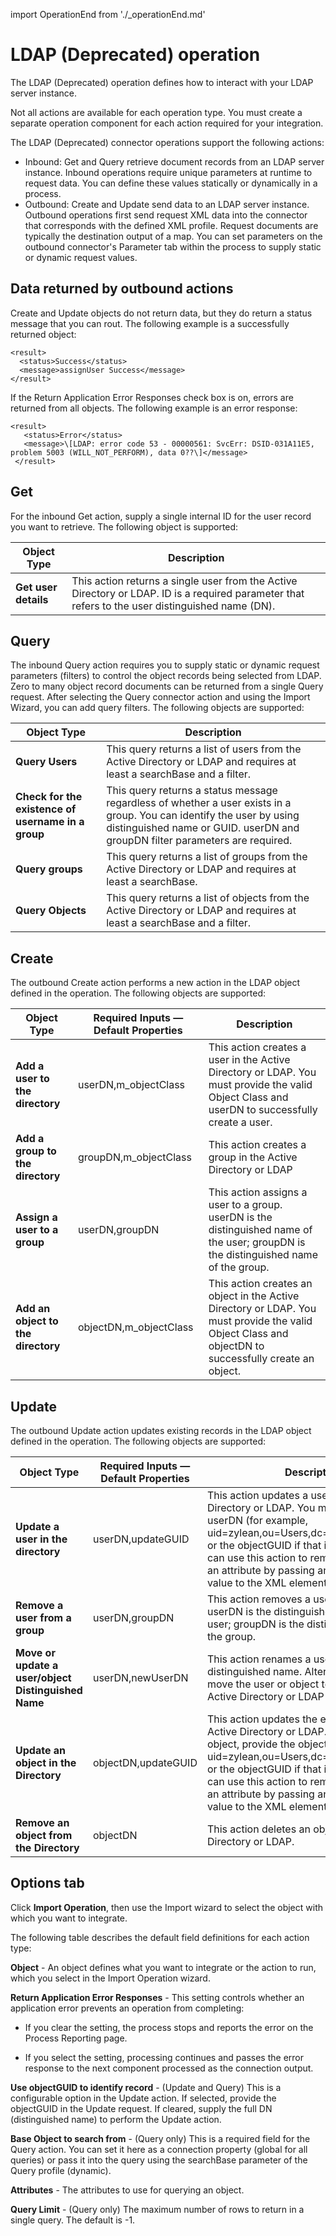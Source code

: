 
import OperationEnd from './_operationEnd.md'

# LDAP (Deprecated) operation 

<head>
  <meta name="guidename" content="Integration"/>
  <meta name="context" content="GUID-a4137f70-a214-4db5-a1f7-ae09005dd067"/>
</head>


The LDAP (Deprecated) operation defines how to interact with your LDAP server instance.

Not all actions are available for each operation type. You must create a separate operation component for each action required for your integration.

The LDAP (Deprecated) connector operations support the following actions:

-   Inbound: Get and Query retrieve document records from an LDAP server instance. Inbound operations require unique parameters at runtime to request data. You can define these values statically or dynamically in a process.
-   Outbound: Create and Update send data to an LDAP server instance. Outbound operations first send request XML data into the connector that corresponds with the defined XML profile. Request documents are typically the destination output of a map. You can set parameters on the outbound connector's Parameter tab within the process to supply static or dynamic request values.


## Data returned by outbound actions 

Create and Update objects do not return data, but they do return a status message that you can rout. The following example is a successfully returned object:

```
<result>
  <status>Success</status> 
  <message>assignUser Success</message>
</result>
```

If the Return Application Error Responses check box is on, errors are returned from all objects. The following example is an error response:

```
<result>
   <status>Error</status>
   <message>\[LDAP: error code 53 - 00000561: SvcErr: DSID-031A11E5, problem 5003 (WILL_NOT_PERFORM), data 0??\]</message>
 </result>
```

## Get 

For the inbound Get action, supply a single internal ID for the user record you want to retrieve. The following object is supported:

|Object Type|Description|
|-----------|-----------|
|**Get user details**|This action returns a single user from the Active Directory or LDAP. ID is a required parameter that refers to the user distinguished name \(DN\).|

## Query 

The inbound Query action requires you to supply static or dynamic request parameters \(filters\) to control the object records being selected from LDAP. Zero to many object record documents can be returned from a single Query request. After selecting the Query connector action and using the Import Wizard, you can add query filters. The following objects are supported:

|Object Type|Description|
|-----------|-----------|
|**Query Users**|This query returns a list of users from the Active Directory or LDAP and requires at least a searchBase and a filter.|
|**Check for the existence of username in a group**|This query returns a status message regardless of whether a user exists in a group. You can identify the user by using distinguished name or GUID. userDN and groupDN filter parameters are required.|
|**Query groups**|This query returns a list of groups from the Active Directory or LDAP and requires at least a searchBase.|
|**Query Objects**|This query returns a list of objects from the Active Directory or LDAP and requires at least a searchBase and a filter.|

## Create 

The outbound Create action performs a new action in the LDAP object defined in the operation. The following objects are supported:

|Object Type|Required Inputs — Default Properties|Description|
|-----------|------------------------------------|-----------|
|**Add a user to the directory**|userDN,m\_objectClass|This action creates a user in the Active Directory or LDAP. You must provide the valid Object Class and userDN to successfully create a user.|
|**Add a group to the directory**|groupDN,m\_objectClass|This action creates a group in the Active Directory or LDAP|
|**Assign a user to a group**|userDN,groupDN|This action assigns a user to a group. userDN is the distinguished name of the user; groupDN is the distinguished name of the group.|
|**Add an object to the directory**|objectDN,m\_objectClass|This action creates an object in the Active Directory or LDAP. You must provide the valid Object Class and objectDN to successfully create an object.|

## Update 

The outbound Update action updates existing records in the LDAP object defined in the operation. The following objects are supported:

|Object Type|Required Inputs — Default Properties|Description|
|-----------|------------------------------------|-----------|
|**Update a user in the directory**|userDN,updateGUID|This action updates a user in the Active Directory or LDAP. You must provide the userDN \(for example, uid=zylean,ou=Users,dc=wdcigroup,dc=net\) or the objectGUID if that is turned on. You can use this action to remove a value from an attribute by passing an empty space \(" "\) value to the XML element.|
|**Remove a user from a group**|userDN,groupDN|This action removes a user from a group. userDN is the distinguished name of the user; groupDN is the distinguished name of the group.|
|**Move or update a user/object Distinguished Name**|userDN,newUserDN|This action renames a user or object distinguished name. Alternatively, you can move the user or object to another tree in Active Directory or LDAP|
|**Update an object in the Directory**|objectDN,updateGUID|This action updates the existing object in the Active Directory or LDAP. To update an object, provide the objectDN \(for example, uid=zylean,ou=Users,dc=wdcigroup,dc=net\) or the objectGUID if that is turned on. You can use this action to remove a value from an attribute by passing an empty space \(" "\) value to the XML element.|
|**Remove an object from the Directory**|objectDN|This action deletes an object from Active Directory or LDAP.|

## Options tab 

Click **Import Operation**, then use the Import wizard to select the object with which you want to integrate.

The following table describes the default field definitions for each action type:



**Object** - 
An object defines what you want to integrate or the action to run, which you select in the Import Operation wizard.

**Return Application Error Responses** - 
This setting controls whether an application error prevents an operation from completing:
- If you clear the setting, the process stops and reports the error on the Process Reporting page.

- If you select the setting, processing continues and passes the error response to the next component processed as the connection output.

**Use objectGUID to identify record** - 
\(Update and Query\) This is a configurable option in the Update action. If selected, provide the objectGUID in the Update request. If cleared, supply the full DN \(distinguished name\) to perform the Update action.

**Base Object to search from** - 
(Query only\) This is a required field for the Query action. You can set it here as a connection property \(global for all queries\) or pass it into the query using the searchBase parameter of the Query profile \(dynamic\).

**Attributes** - 
The attributes to use for querying an object.

**Query Limit** - 
\(Query only\) The maximum number of rows to return in a single query. The default is -1.

<OperationEnd />
